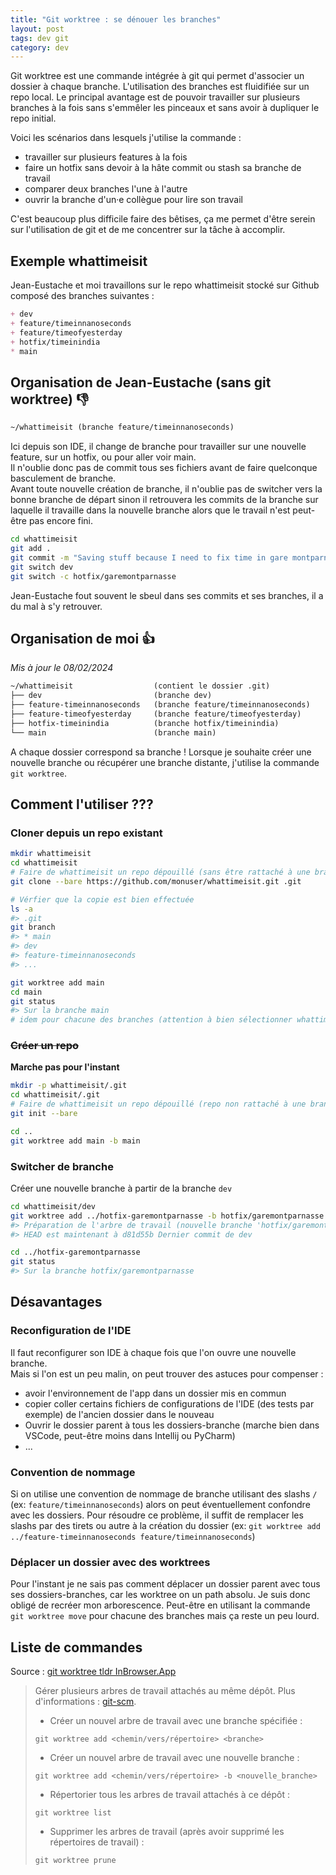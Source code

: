 ```yaml
---
title: "Git worktree : se dénouer les branches" 
layout: post
tags: dev git 
category: dev
---
```


Git worktree est une commande intégrée à git qui permet d'associer un dossier à chaque branche. L'utilisation des branches est fluidifiée sur un repo local.
Le principal avantage est de pouvoir travailler sur plusieurs branches à la fois sans s'emmêler les pinceaux et sans avoir à dupliquer le repo initial.

<!--more-->

Voici les scénarios dans lesquels j'utilise la commande :

- travailler sur plusieurs features à la fois
- faire un hotfix sans devoir à la hâte commit ou stash sa branche de travail
- comparer deux branches l'une à l'autre
- ouvrir la branche d'un·e collègue pour lire son travail

C'est beaucoup plus difficile faire des bêtises, ça me permet d'être serein sur l'utilisation de git et de me concentrer sur la tâche à accomplir.
## Exemple whattimeisit

Jean-Eustache et moi travaillons sur le repo whattimeisit stocké sur Github composé des branches suivantes :

```md
+ dev
+ feature/timeinnanoseconds
+ feature/timeofyesterday
+ hotfix/timeinindia
* main
```

## Organisation de Jean-Eustache (sans git worktree) 👎

```txt
~/whattimeisit (branche feature/timeinnanoseconds)
```

Ici depuis son IDE, il change de branche pour travailler sur une nouvelle feature, sur un hotfix, ou pour aller voir main.  
Il n'oublie donc pas de commit tous ses fichiers avant de faire quelconque basculement de branche.  
Avant toute nouvelle création de branche, il n'oublie pas de switcher vers la bonne branche de départ sinon il retrouvera les commits de la branche sur laquelle il travaille dans la nouvelle branche alors que le travail n'est peut-être pas encore fini.

```bash
cd whattimeisit
git add .
git commit -m "Saving stuff because I need to fix time in gare montparnasse"
git switch dev
git switch -c hotfix/garemontparnasse
```

Jean-Eustache fout souvent le sbeul dans ses commits et ses branches, il a du mal à s'y retrouver.

## Organisation de moi 👍 
_Mis à jour le 08/02/2024_

```txt
~/whattimeisit                  (contient le dossier .git)
├── dev                         (branche dev)
├── feature-timeinnanoseconds   (branche feature/timeinnanoseconds)
├── feature-timeofyesterday     (branche feature/timeofyesterday)
├── hotfix-timeinindia          (branche hotfix/timeinindia)
└── main                        (branche main)
```

A chaque dossier correspond sa branche !
Lorsque je souhaite créer une nouvelle branche ou récupérer une branche distante, j'utilise la commande `git worktree`.

## Comment l'utiliser ??? 
### Cloner depuis un repo existant

```bash
mkdir whattimeisit
cd whattimeisit
# Faire de whattimeisit un repo dépouillé (sans être rattaché à une branche/sans avoir de copie de travail)
git clone --bare https://github.com/monuser/whattimeisit.git .git

# Vérfier que la copie est bien effectuée
ls -a
#> .git
git branch
#> * main
#> dev
#> feature-timeinnanoseconds
#> ...

git worktree add main
cd main
git status
#> Sur la branche main
# idem pour chacune des branches (attention à bien sélectionner whattimeisit comme répertoire parent)
```

### ~~Créer un repo~~ 
**Marche pas pour l'instant**

```bash
mkdir -p whattimeisit/.git
cd whattimeisit/.git
# Faire de whattimeisit un repo dépouillé (repo non rattaché à une branche/sans copie de travail)
git init --bare

cd ..
git worktree add main -b main
```

### Switcher de branche

Créer une nouvelle branche à partir de la branche `dev`
```bash
cd whattimeisit/dev
git worktree add ../hotfix-garemontparnasse -b hotfix/garemontparnasse
#> Préparation de l'arbre de travail (nouvelle branche 'hotfix/garemontparnasse')
#> HEAD est maintenant à d81d55b Dernier commit de dev

cd ../hotfix-garemontparnasse
git status 
#> Sur la branche hotfix/garemontparnasse
```

## Désavantages

### Reconfiguration de l'IDE
Il faut reconfigurer son IDE à chaque fois que l'on ouvre une nouvelle branche.  
Mais si l'on est un peu malin, on peut trouver des astuces pour compenser :

- avoir l'environnement de l'app dans un dossier mis en commun
- copier coller certains fichiers de configurations de l'IDE (des tests par exemple) de l'ancien dossier dans le nouveau
- Ouvrir le dossier parent à tous les dossiers-branche (marche bien dans VSCode, peut-être moins dans Intellij ou PyCharm)
- ...

### Convention de nommage
Si on utilise une convention de nommage de branche utilisant des slashs `/` (ex: `feature/timeinnanoseconds`) alors on peut éventuellement confondre avec les dossiers. 
Pour résoudre ce problème, il suffit de remplacer les slashs par des tirets ou autre à la création du dossier (ex: `git worktree add ../feature-timeinnanoseconds feature/timeinnanoseconds`) 

### Déplacer un dossier avec des worktrees

Pour l'instant je ne sais pas comment déplacer un dossier parent avec tous ses dossiers-branches, car les worktree on un path absolu. Je suis donc obligé de recréer mon arborescence.
Peut-être en utilisant la commande `git worktree move` pour chacune des branches mais ça reste un peu lourd.

## Liste de commandes

Source : [git worktree tldr InBrowser.App](https://tldr.inbrowser.app/pages.fr/common/git-worktree)

> Gérer plusieurs arbres de travail attachés au même dépôt.
> Plus d'informations : [git-scm](https://git-scm.com/docs/git-worktree).
>
> - Créer un nouvel arbre de travail avec une branche spécifiée :
>
> `git worktree add <chemin/vers/répertoire> <branche>`
>
> - Créer un nouvel arbre de travail avec une nouvelle branche :
>
> `git worktree add <chemin/vers/répertoire> -b <nouvelle_branche>`
>
> - Répertorier tous les arbres de travail attachés à ce dépôt :
> 
> `git worktree list`
>
> - Supprimer les arbres de travail (après avoir supprimé les répertoires de travail) :
> 
> `git worktree prune`
